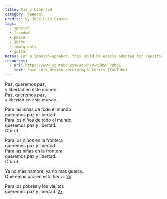 ```yaml
---
title: Paz y Libertad
category: general
credits: by José-Luis Orozco
tags:
  - spanish
  - freedom
  - peace
  - 20thc
  - immigrants
  - guitar
notes: For a Spanish-speaker, this could be easily adapted for specific situations.
resources:
  - url: https://www.youtube.com/watch?v=nQh5U_78bgE
    text: José-Luis Orozco recording w.Lyrics (YouTube)
---
```

Paz, queremos paz,\
y libertad en este mundo.\
Paz, queremos paz,\
y libertad en este mundo.  

Para las niñas de todo el mundo\
queremos paz y libertad.\
Para los niños de todo el mundo\
queremos paz y libertad.\
(Coro)  

Para los niños en la frontera\
queremos paz y libertad.\
Para las niñas en la frontera\
queremos paz y libertad.\
(Coro)  

Ya no mas hambre, ya no mas guerra.\
Queremos paz en esta tierra. [2x](Coro)  

Para los pobres y los viejitos\
queremos paz y libertad. [2x](Coro)
